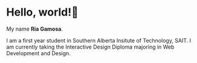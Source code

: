 # Hello, world!👋

My name **Ria Gamosa**. 

I am a first year student in Southern Alberta Insitute of Technology, SAIT.
I am currently taking the Interactive Design Diploma majoring in Web Development and Design.

